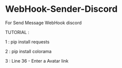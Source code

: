 # WebHook-Sender-Discord
For Send Message WebHook discord



TUTORIAL : 

1 : pip install requests 

2 : pip install colorama 

3 : Line 36 - Enter a Avatar link 

